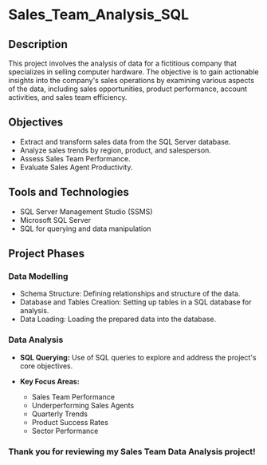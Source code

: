 # Sales_Team_Analysis_SQL

## Description
This project involves the analysis of data for a fictitious company that specializes in selling computer hardware.
The objective is to gain actionable insights into the company's sales operations by examining various aspects of the data, 
including sales opportunities, product performance, account activities, and sales team efficiency.

## Objectives
- Extract and transform sales data from the SQL Server database.
- Analyze sales trends by region, product, and salesperson.
- Assess Sales Team Performance.
- Evaluate Sales Agent Productivity.

## Tools and Technologies
- SQL Server Management Studio (SSMS)  
- Microsoft SQL Server  
- SQL for querying and data manipulation

## Project Phases
### Data Modelling
- Schema Structure: Defining relationships and structure of the data.
- Database and Tables Creation: Setting up tables in a SQL database for analysis.
- Data Loading: Loading the prepared data into the database.

### Data Analysis

- **SQL Querying:** Use of SQL queries to explore and address the project's core objectives.

- **Key Focus Areas:**
  * Sales Team Performance    
  - Underperforming Sales Agents
  - Quarterly Trends
  - Product Success Rates  
  - Sector Performance



### Thank you for reviewing my Sales Team Data Analysis project!



  

